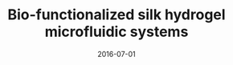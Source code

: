 ---
title: "Bio-functionalized silk hydrogel microfluidic systems"
collection: publications
permalink: /publication/2016-07-01-Bio-functionalized-silk-hydrogel-microfluidic-systems
scholarlink: https://scholar.google.com/scholar?q=Bio+functionalized+silk+hydrogel+microfluidic+systems
date: 2016-07-01
venue: 'Biomaterials'
citation: ' S. Zhao,  Y. Chen,  B. Partlow,  A. Golding,  P. Tseng,  J. Coburn,  M. Applegate,  J. Moreau,  F. Omenetto,  D. Kaplan, &quot;Bio-functionalized silk hydrogel microfluidic systems.&quot; Biomaterials, 2016.'
firstauthor: false
---